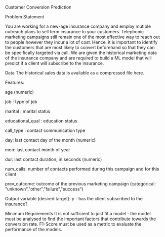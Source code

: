 Customer Conversion Prediction

Problem Statement

You are working for a new-age insurance company and employ mutiple outreach plans to sell term insurance to your customers. Telephonic marketing campaigns still remain one of the most effective way to reach out to people however they incur a lot of cost. Hence, it is important to identify the customers that are most likely to convert beforehand so that they can be specifically targeted via call. We are given the historical marketing data of the insurance company and are required to build a ML model that will predict if a client will subscribe to the insurance. 

Data
The historical sales data is available as a compressed file here. 

Features:

age (numeric)

job : type of job

marital : marital status

educational_qual : education status

call_type : contact communication type

day: last contact day of the month (numeric)

mon: last contact month of year

dur: last contact duration, in seconds (numeric)

num_calls: number of contacts performed during this campaign and for this client 

prev_outcome: outcome of the previous marketing campaign (categorical: "unknown","other","failure","success")

Output variable (desired target):
y - has the client subscribed to the insurance?


Minimum Requirements
It is not sufficient to just fit a model - the model must be analysed to find the important factors that contribute towards the conversion rate. F1-Score must be used as a metric to evaluate the performance of the models.
